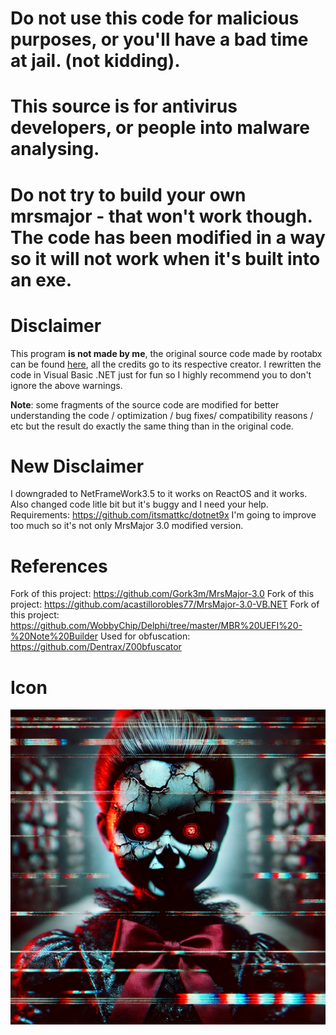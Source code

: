 # Do not use this code for malicious purposes, or you'll have a bad time at jail. (not kidding).

# This source is for antivirus developers, or people into malware analysing. 

# Do not try to build your own mrsmajor - that won't work though. The code has been modified in a way so it will not work when it's built into an exe.

# Disclaimer
This program **is not made by me**, the original source code made by rootabx can be found [here](https://github.com/Gork3m/MrsMajor-3.0.git), all the credits go to its respective creator. I rewritten the code in Visual Basic .NET just for fun so I highly recommend you to don't ignore the above warnings.

**Note**: some fragments of the source code are modified for better understanding the code / optimization / bug fixes/ compatibility reasons / etc but the result do exactly the same thing than in the original code.

# New Disclaimer
I downgraded to NetFrameWork3.5 to it works on ReactOS and it works. Also changed code litle bit but it's buggy and I need your help.
Requirements:
https://github.com/itsmattkc/dotnet9x
I'm going to improve too much so it's not only MrsMajor 3.0 modified version.

# References
Fork of this project: https://github.com/Gork3m/MrsMajor-3.0
Fork of this project: https://github.com/acastillorobles77/MrsMajor-3.0-VB.NET
Fork of this project: https://github.com/WobbyChip/Delphi/tree/master/MBR%20UEFI%20-%20Note%20Builder
Used for obfuscation: https://github.com/Dentrax/Z00bfuscator
# Icon
![MrsMajor5](assets/MrsMajor5.png)